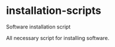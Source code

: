# installation-scripts

Software installation script

All necessary script for installing software.
